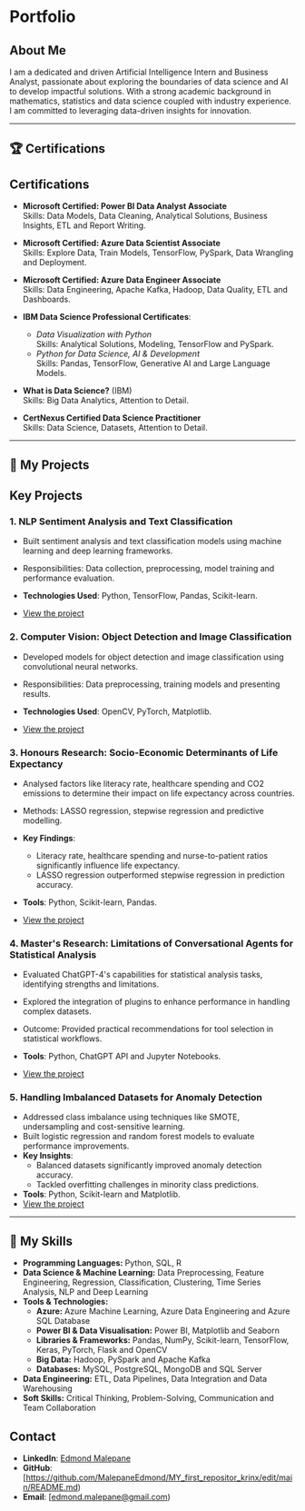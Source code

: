 # Portfolio

## About Me
I am a dedicated and driven Artificial Intelligence Intern and Business Analyst, passionate about exploring the boundaries of data science and AI to develop impactful solutions. With a strong academic background in mathematics, statistics and data science coupled with industry experience. I am committed to leveraging data-driven insights for innovation.

---
## 🏆 Certifications
## Certifications
- **Microsoft Certified: Power BI Data Analyst Associate**  
  Skills: Data Models, Data Cleaning, Analytical Solutions, Business Insights, ETL and Report Writing.

- **Microsoft Certified: Azure Data Scientist Associate**  
  Skills: Explore Data, Train Models, TensorFlow, PySpark, Data Wrangling and Deployment.

- **Microsoft Certified: Azure Data Engineer Associate**  
  Skills: Data Engineering, Apache Kafka, Hadoop, Data Quality, ETL and Dashboards.

- **IBM Data Science Professional Certificates**:
  - *Data Visualization with Python*  
    Skills: Analytical Solutions, Modeling, TensorFlow and PySpark.
  - *Python for Data Science, AI & Development*  
    Skills: Pandas, TensorFlow, Generative AI and Large Language Models.

- **What is Data Science?** (IBM)  
  Skills: Big Data Analytics, Attention to Detail.

- **CertNexus Certified Data Science Practitioner**  
  Skills: Data Science, Datasets, Attention to Detail.

---
## 🔧 My Projects
## Key Projects

### **1. NLP Sentiment Analysis and Text Classification**
- Built sentiment analysis and text classification models using machine learning and deep learning frameworks.
- Responsibilities: Data collection, preprocessing, model training and performance evaluation.
- **Technologies Used**: Python, TensorFlow, Pandas, Scikit-learn.

- [View the project](#)

### **2. Computer Vision: Object Detection and Image Classification**
- Developed models for object detection and image classification using convolutional neural networks.
- Responsibilities: Data preprocessing, training models and presenting results.
- **Technologies Used**: OpenCV, PyTorch, Matplotlib.

- [View the project](#)

### **3. Honours Research: Socio-Economic Determinants of Life Expectancy**
- Analysed factors like literacy rate, healthcare spending and CO2 emissions to determine their impact on life expectancy across countries.
- Methods: LASSO regression, stepwise regression and predictive modelling.
- **Key Findings**:
  - Literacy rate, healthcare spending and nurse-to-patient ratios significantly influence life expectancy.
  - LASSO regression outperformed stepwise regression in prediction accuracy.
- **Tools**: Python, Scikit-learn, Pandas.

- [View the project](#)

### **4. Master's Research: Limitations of Conversational Agents for Statistical Analysis**
- Evaluated ChatGPT-4's capabilities for statistical analysis tasks, identifying strengths and limitations.
- Explored the integration of plugins to enhance performance in handling complex datasets.
- Outcome: Provided practical recommendations for tool selection in statistical workflows.
- **Tools**: Python, ChatGPT API and Jupyter Notebooks.

- [View the project](#)

### **5. Handling Imbalanced Datasets for Anomaly Detection**
- Addressed class imbalance using techniques like SMOTE, undersampling and cost-sensitive learning.
- Built logistic regression and random forest models to evaluate performance improvements.
- **Key Insights**:
  - Balanced datasets significantly improved anomaly detection accuracy.
  - Tackled overfitting challenges in minority class predictions.
- **Tools**: Python, Scikit-learn and Matplotlib.
- [View the project](#)

---
## 🚀 My Skills

- **Programming Languages:** Python, SQL, R
- **Data Science & Machine Learning:** Data Preprocessing, Feature Engineering, Regression, Classification, Clustering, Time Series Analysis, NLP and Deep Learning
- **Tools & Technologies:** 
  - **Azure:** Azure Machine Learning, Azure Data Engineering and Azure SQL Database
  - **Power BI & Data Visualisation:** Power BI, Matplotlib and Seaborn
  - **Libraries & Frameworks:** Pandas, NumPy, Scikit-learn, TensorFlow, Keras, PyTorch, Flask and OpenCV
  - **Big Data:** Hadoop, PySpark and Apache Kafka
  - **Databases:** MySQL, PostgreSQL, MongoDB and SQL Server
- **Data Engineering:** ETL, Data Pipelines, Data Integration and Data Warehousing
- **Soft Skills:** Critical Thinking, Problem-Solving, Communication and Team Collaboration

## Contact
- **LinkedIn**: [Edmond Malepane]([https://linkedin.com/in/yourprofile](https://www.linkedin.com/in/edmond-malepane-7a0894207/))  
- **GitHub**: [https://github.com/MalepaneEdmond/MY_first_repositor_krinx/edit/main/README.md)  
- **Email**: [edmond.malepane@gmail.com)
